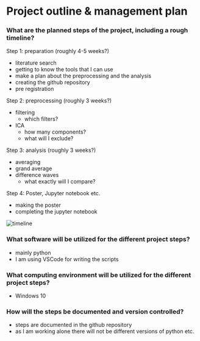 # Project outline & management plan

### What are the planned steps of the project, including a rough timeline?

Step 1: preparation (roughly 4-5 weeks?)
* literature search
* getting to know the tools that I can use
* make a plan about the preprocessing and the analysis
* creating the github repository
* pre registration

Step 2: preprocessing (roughly 3 weeks?)
* filtering
  * which filters?
* ICA 
  * how many components?
  * what will I exclude?  

Step 3: analysis (roughly 3 weeks?)
* averaging
* grand average
* difference waves
  * what exactly will I compare? 
  
Step 4: Poster, Jupyter notebook etc.
* making the poster
* completing the jupyter notebook

![timeline](https://user-images.githubusercontent.com/73951037/129143999-c061cf28-6a04-42d8-a643-902f8d1bf513.png)



### What software will be utilized for the different project steps?

* mainly python
* I am using VSCode for writing the scripts


### What computing environment will be utilized for the different project steps?

* Windows 10

### How will the steps be documented and version controlled?

* steps are documented in the github repository
* as I am working alone there will not be different versions of python etc.

